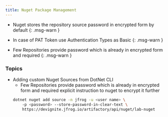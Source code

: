 ```yaml
---
title: Nuget Package Management
---
```


- Nuget stores the repository source password in encrypted form by default
  {: .msg-warn }

- In case of PAT Token use Authentication Types as Basic
  {: .msg-warn }

- Few Repositories provide password which is already in encrypted form and required
  {: .msg-warn }
  
### Topics
- Adding custom Nuget Sources from DotNet CLI
	- Few Repositories provide password which is already in encrypted form and required explicit instruction to nuget to encrypt it further
	```bash
    dotnet nuget add source -n jfrog -u <user name> \ 
        -p <password> --store-password-in-clear-text \
        https://devignite.jfrog.io/artifactory/api/nuget/lab-nuget
	```
